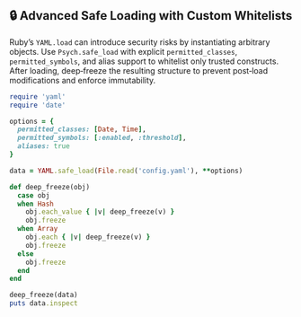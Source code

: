 ## 🔒 Advanced Safe Loading with Custom Whitelists

Ruby’s `YAML.load` can introduce security risks by instantiating arbitrary objects. Use `Psych.safe_load` with explicit `permitted_classes`, `permitted_symbols`, and alias support to whitelist only trusted constructs. After loading, deep‑freeze the resulting structure to prevent post‑load modifications and enforce immutability.

```ruby
require 'yaml'
require 'date'

options = {
  permitted_classes: [Date, Time],
  permitted_symbols: [:enabled, :threshold],
  aliases: true
}

data = YAML.safe_load(File.read('config.yaml'), **options)

def deep_freeze(obj)
  case obj
  when Hash
    obj.each_value { |v| deep_freeze(v) }
    obj.freeze
  when Array
    obj.each { |v| deep_freeze(v) }
    obj.freeze
  else
    obj.freeze
  end
end

deep_freeze(data)
puts data.inspect
```
